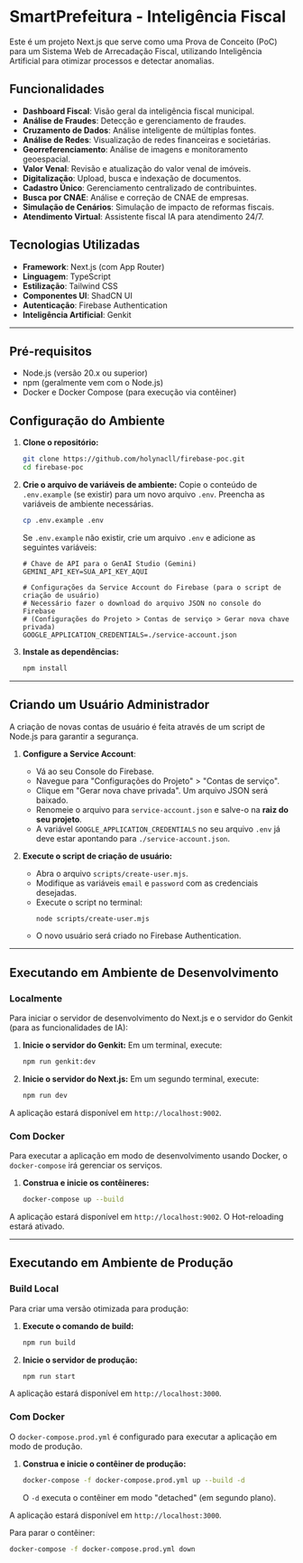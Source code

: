 # SmartPrefeitura - Inteligência Fiscal

Este é um projeto Next.js que serve como uma Prova de Conceito (PoC) para um Sistema Web de Arrecadação Fiscal, utilizando Inteligência Artificial para otimizar processos e detectar anomalias.

## Funcionalidades

- **Dashboard Fiscal**: Visão geral da inteligência fiscal municipal.
- **Análise de Fraudes**: Detecção e gerenciamento de fraudes.
- **Cruzamento de Dados**: Análise inteligente de múltiplas fontes.
- **Análise de Redes**: Visualização de redes financeiras e societárias.
- **Georreferenciamento**: Análise de imagens e monitoramento geoespacial.
- **Valor Venal**: Revisão e atualização do valor venal de imóveis.
- **Digitalização**: Upload, busca e indexação de documentos.
- **Cadastro Único**: Gerenciamento centralizado de contribuintes.
- **Busca por CNAE**: Análise e correção de CNAE de empresas.
- **Simulação de Cenários**: Simulação de impacto de reformas fiscais.
- **Atendimento Virtual**: Assistente fiscal IA para atendimento 24/7.

## Tecnologias Utilizadas

- **Framework**: Next.js (com App Router)
- **Linguagem**: TypeScript
- **Estilização**: Tailwind CSS
- **Componentes UI**: ShadCN UI
- **Autenticação**: Firebase Authentication
- **Inteligência Artificial**: Genkit

---

## Pré-requisitos

- Node.js (versão 20.x ou superior)
- npm (geralmente vem com o Node.js)
- Docker e Docker Compose (para execução via contêiner)

## Configuração do Ambiente

1. **Clone o repositório:**
   ```bash
   git clone https://github.com/holynacll/firebase-poc.git
   cd firebase-poc
   ```

2. **Crie o arquivo de variáveis de ambiente:**
   Copie o conteúdo de `.env.example` (se existir) para um novo arquivo `.env`. Preencha as variáveis de ambiente necessárias.

   ```bash
   cp .env.example .env
   ```
   Se `.env.example` não existir, crie um arquivo `.env` e adicione as seguintes variáveis:

   ```
   # Chave de API para o GenAI Studio (Gemini)
   GEMINI_API_KEY=SUA_API_KEY_AQUI

   # Configurações da Service Account do Firebase (para o script de criação de usuário)
   # Necessário fazer o download do arquivo JSON no console do Firebase
   # (Configurações do Projeto > Contas de serviço > Gerar nova chave privada)
   GOOGLE_APPLICATION_CREDENTIALS=./service-account.json
   ```

3. **Instale as dependências:**
   ```bash
   npm install
   ```

---

## Criando um Usuário Administrador

A criação de novas contas de usuário é feita através de um script de Node.js para garantir a segurança.

1. **Configure a Service Account**:
   - Vá ao seu Console do Firebase.
   - Navegue para "Configurações do Projeto" > "Contas de serviço".
   - Clique em "Gerar nova chave privada". Um arquivo JSON será baixado.
   - Renomeie o arquivo para `service-account.json` e salve-o na **raiz do seu projeto**.
   - A variável `GOOGLE_APPLICATION_CREDENTIALS` no seu arquivo `.env` já deve estar apontando para `./service-account.json`.

2. **Execute o script de criação de usuário:**
   - Abra o arquivo `scripts/create-user.mjs`.
   - Modifique as variáveis `email` e `password` com as credenciais desejadas.
   - Execute o script no terminal:
     ```bash
     node scripts/create-user.mjs
     ```
   - O novo usuário será criado no Firebase Authentication.

---

## Executando em Ambiente de Desenvolvimento

### Localmente

Para iniciar o servidor de desenvolvimento do Next.js e o servidor do Genkit (para as funcionalidades de IA):

1. **Inicie o servidor do Genkit:**
   Em um terminal, execute:
   ```bash
   npm run genkit:dev
   ```

2. **Inicie o servidor do Next.js:**
   Em um segundo terminal, execute:
   ```bash
   npm run dev
   ```

A aplicação estará disponível em `http://localhost:9002`.

### Com Docker

Para executar a aplicação em modo de desenvolvimento usando Docker, o `docker-compose` irá gerenciar os serviços.

1. **Construa e inicie os contêineres:**
   ```bash
   docker-compose up --build
   ```

A aplicação estará disponível em `http://localhost:9002`. O Hot-reloading estará ativado.

---

## Executando em Ambiente de Produção

### Build Local

Para criar uma versão otimizada para produção:

1. **Execute o comando de build:**
   ```bash
   npm run build
   ```

2. **Inicie o servidor de produção:**
   ```bash
   npm run start
   ```

A aplicação estará disponível em `http://localhost:3000`.

### Com Docker

O `docker-compose.prod.yml` é configurado para executar a aplicação em modo de produção.

1. **Construa e inicie o contêiner de produção:**
   ```bash
   docker-compose -f docker-compose.prod.yml up --build -d
   ```
   O `-d` executa o contêiner em modo "detached" (em segundo plano).

A aplicação estará disponível em `http://localhost:3000`.

Para parar o contêiner:
```bash
docker-compose -f docker-compose.prod.yml down
```
